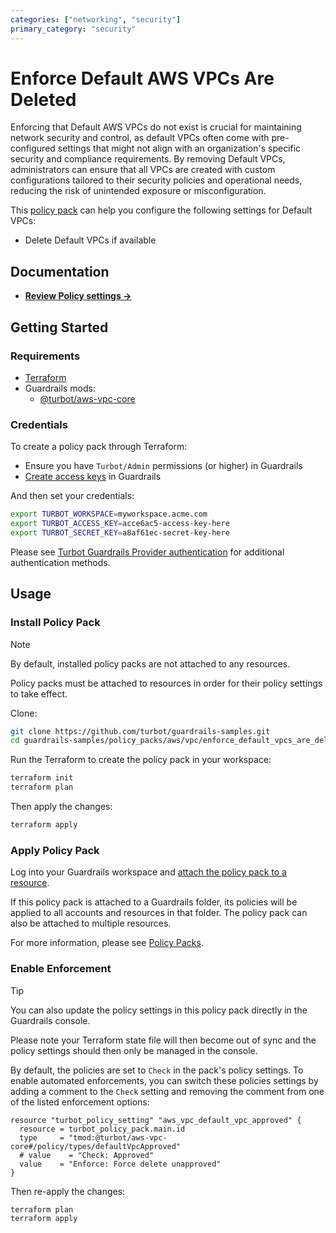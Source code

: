 ```yaml
---
categories: ["networking", "security"]
primary_category: "security"
---
```


# Enforce Default AWS VPCs Are Deleted

Enforcing that Default AWS VPCs do not exist is crucial for maintaining network security and control, as default VPCs often come with pre-configured settings that might not align with an organization's specific security and compliance requirements. By removing Default VPCs, administrators can ensure that all VPCs are created with custom configurations tailored to their security policies and operational needs, reducing the risk of unintended exposure or misconfiguration.

This [policy pack](https://turbot.com/guardrails/docs/concepts/policy-packs) can help you configure the following settings for Default VPCs:

- Delete Default VPCs if available

## Documentation

- **[Review Policy settings →](https://hub.guardrails.turbot.com/policy-packs/aws_vpc_enforce_default_vpcs_are_deleted/settings)**

## Getting Started

### Requirements

- [Terraform](https://developer.hashicorp.com/terraform/install)
- Guardrails mods:
  - [@turbot/aws-vpc-core](https://hub.guardrails.turbot.com/mods/aws/mods/aws-vpc-core)

### Credentials

To create a policy pack through Terraform:

- Ensure you have `Turbot/Admin` permissions (or higher) in Guardrails
- [Create access keys](https://turbot.com/guardrails/docs/guides/iam/access-keys#generate-a-new-guardrails-api-access-key) in Guardrails

And then set your credentials:

```sh
export TURBOT_WORKSPACE=myworkspace.acme.com
export TURBOT_ACCESS_KEY=acce6ac5-access-key-here
export TURBOT_SECRET_KEY=a8af61ec-secret-key-here
```

Please see [Turbot Guardrails Provider authentication](https://registry.terraform.io/providers/turbot/turbot/latest/docs#authentication) for additional authentication methods.

## Usage

### Install Policy Pack

> [!NOTE]
> By default, installed policy packs are not attached to any resources.
>
> Policy packs must be attached to resources in order for their policy settings to take effect.

Clone:

```sh
git clone https://github.com/turbot/guardrails-samples.git
cd guardrails-samples/policy_packs/aws/vpc/enforce_default_vpcs_are_deleted
```

Run the Terraform to create the policy pack in your workspace:

```sh
terraform init
terraform plan
```

Then apply the changes:

```sh
terraform apply
```

### Apply Policy Pack

Log into your Guardrails workspace and [attach the policy pack to a resource](https://turbot.com/guardrails/docs/guides/policy-packs#attach-a-policy-pack-to-a-resource).

If this policy pack is attached to a Guardrails folder, its policies will be applied to all accounts and resources in that folder. The policy pack can also be attached to multiple resources.

For more information, please see [Policy Packs](https://turbot.com/guardrails/docs/concepts/policy-packs).

### Enable Enforcement

> [!TIP]
> You can also update the policy settings in this policy pack directly in the Guardrails console.
>
> Please note your Terraform state file will then become out of sync and the policy settings should then only be managed in the console.

By default, the policies are set to `Check` in the pack's policy settings. To enable automated enforcements, you can switch these policies settings by adding a comment to the `Check` setting and removing the comment from one of the listed enforcement options:

```hcl
resource "turbot_policy_setting" "aws_vpc_default_vpc_approved" {
  resource = turbot_policy_pack.main.id
  type     = "tmod:@turbot/aws-vpc-core#/policy/types/defaultVpcApproved"
  # value    = "Check: Approved"
  value    = "Enforce: Force delete unapproved"
}
```

Then re-apply the changes:

```sh
terraform plan
terraform apply
```

